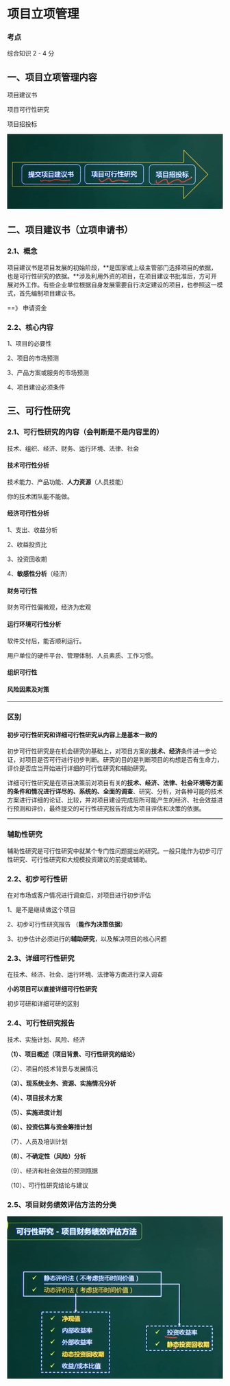 # 项目立项管理

### 考点

综合知识 2 - 4 分

## 一、项目立项管理内容

项目建议书

项目可行性研究

项目招投标

![image-20210323112012217](../picture/image-20210323112012217.png)

## 二、项目建议书（立项申请书）

### 2.1、概念

项目建议书是项目发展的初始阶段，**是国家或上级主管部门选择项目的依据，也是可行性研究的依据。**涉及利用外资的项目，在项目建议书批准后，方可开展对外工作。有些企业单位根据自身发展需要自行决定建设的项目，也参照这一模式，首先编制项目建议书。

==》 申请资金

### 2.2、核心内容

1、项目的必要性

2、项目的市场预测

3、产品方案或服务的市场预测

4、项目建设必须条件



## 三、可行性研究

### 2.1、可行性研究的内容（会判断是不是内容里的）

技术、组织、经济、财务、运行环境、法律、社会

#### 技术可行性分析

技术能力、产品功能、**人力资源**（人员技能）

你的技术团队能不能做。

#### 经济可行性分析

1、支出、收益分析

2、收益投资比

3、投资回收期

4、**敏感性分析**（经济）

#### 财务可行性

财务可行性偏微观，经济为宏观

#### 运行环境可行性分析

软件交付后，能否顺利运行。

用户单位的硬件平台、管理体制、人员素质、工作习惯。

#### 组织可行性

#### 风险因素及对策

*********************************************************

### 区别

####  初步可行性研究和详细可行性研究从内容上是基本一致的

初步可行性研究是在机会研究的基础上，对项目方案的**技术、经济**条件进一步论证，对项目是否可行进行初步判断。研究的目的是判断项目的构想是否有生命力，评价是否应当开始进行详细的可行性研究和辅助研究。

详细可行性研究是在项目决策前对项目有关的**技术、经济、法律、社会环境等方面的条件和情况进行详尽的、系统的、全面的调查**、研究、分析，对各种可能的技术方案进行详细的论证、比较，并对项目建设完成后所可能产生的经济、社会效益进行预测和评价，最终提交的可行性研究报告将成为项目评估和决策的依据。

**************************************************

### 辅助性研究

辅助性研究是可行性研究中就某个专门性问题提出的研究。一般只能作为初步可厅性研究、可行性研究和大规模投资建议的前提或辅助。

### 2.2、初步可行性研

在对市场或客户情况进行调查后，对项目进行初步评估

1、是不是继续做这个项目

2、初步可行性研究报告 （**能作为决策依据**）

3、初步估计必须进行的**辅助研究**，以及解决项目的核心问题



### 2.3、详细可行性研究

在技术、经济、社会、运行环境、法律等方面进行深入调查

**小的项目可以直接详细可行性研究**

初步可研和详细可研的区别



### 2.4、可行性研究报告

技术、实施计划、风险、经济

**（1）、项目概述（项目背景、可行性研究的结论）**

（2）、项目的技术背景与发展情况

**（3）、现系统业务、资源、实施情况分析**

**（4）、项目技术方案**

**（5）、实施进度计划**

**（6）、投资估算与资金筹措计划**

（7）、人员及培训计划

**（8）、不确定性（风险）分析**

（9）、经济和社会效益的预测瓶据

（10）、可行性研究结论与建议



### 2.5、项目财务绩效评估方法的分类

![image-20210318141229710](../picture/image-20210318141229710.png)





















































